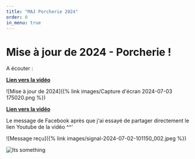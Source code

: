 ```yaml
---
title: "MAJ Porcherie 2024"
order: 0
in_menu: true
---
```

# Mise à jour de 2024 - Porcherie !

A écouter :

**[Lien vers la vidéo](https://www.invidious.reallyaweso.me/watch?v=nRhLCT5nV1Q)**

![Mise à jour de 2024]({% link images/Capture d'écran 2024-07-03 175020.png %})


**[Lien vers la vidéo](https://www.invidious.reallyaweso.me/watch?v=nRhLCT5nV1Q)**


Le message de Facebook après que j'ai essayé de partager directement le lien Youtube de la vidéo ^^'


![Message reçu]({% link images/signal-2024-07-02-101150_002.jpeg %})


![Its something](https://i.kym-cdn.com/entries/icons/facebook/000/005/600/its-something.jpg) 